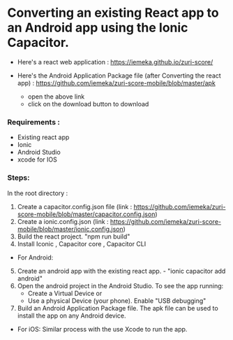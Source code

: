 # Converting an existing React app to an Android app using the Ionic Capacitor.



- Here's a react web application : https://iemeka.github.io/zuri-score/

- Here's the Android Application Package file (after Converting the react app) : https://github.com/iemeka/zuri-score-mobile/blob/master/apk
  - open the above link
  - click on the download button to download

### Requirements :
- Existing react app
- Ionic
- Android Studio
- xcode for IOS

### Steps:
In the root directory :
1. Create a capacitor.config.json file (link : https://github.com/iemeka/zuri-score-mobile/blob/master/capacitor.config.json)
2. Create a ionic.config.json  (link : https://github.com/iemeka/zuri-score-mobile/blob/master/ionic.config.json)
3. Build the react project. "npm run build"
4. Install Iconic , Capacitor core , Capacitor CLI
- For Android:
5. Create an android app with the existing react app. - "ionic capacitor add android"
6. Open the android project in the Android Studio.
   To see the app running:
    - Create a Virtual Device or
    - Use a physical Device (your phone). Enable "USB debugging"
7. Build an Android Application Package file. The apk file can be used to install the app on any Android device. 
- For iOS: Similar process with the use Xcode to run the app.